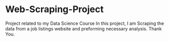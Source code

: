 # Web-Scraping-Project
Project related to my Data Science Course
  In this project, I am Scraping the data from a job listings website and preforming necessary analysis.
Thank You.
